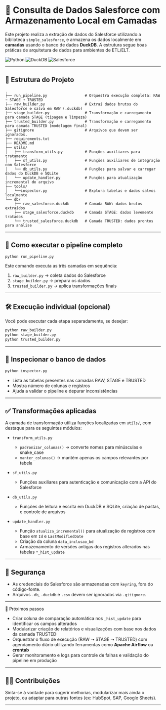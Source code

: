 # 🔄 Consulta de Dados Salesforce com Armazenamento Local em Camadas

Este projeto realiza a extração de dados do Salesforce utilizando a biblioteca `simple_salesforce`, e armazena os dados localmente em **camadas** usando o banco de dados **DuckDB**. A estrutura segue boas práticas de arquitetura de dados para ambientes de ETL/ELT.

![Python](https://img.shields.io/badge/Python-3.12%2B-blue)
![DuckDB](https://img.shields.io/badge/DuckDB-embedded-lightgrey)
![Salesforce](https://img.shields.io/badge/Salesforce-API--v59-00A1E0)

---

## 📁 Estrutura do Projeto

```
.
├── run_pipeline.py                 # Orquestra execução completa: RAW ➝ STAGE ➝ TRUSTED
├── raw_builder.py                  # Extrai dados brutos do Salesforce e salva em RAW (.duckdb)
├── stage_builder.py                # Transformação e carregamento para camada STAGE (tipagem e limpeza)
├── trusted_builder.py              # Transformação e carregamento para camada TRUSTED (modelagem final)
├── gitignore                       # Arquivos que devem ser ignorados.
├── requirements.txt
├── README.md
├── utils/
│   ├── transform_utils.py          # Funções auxiliares para tratamento
│   ├── sf_utils.py                 # Funções auxiliares de integração com Salesforce
│   └── db_utils.py                 # Funções para salvar e carregar dados do DuckDB e SQLite
│   └── update_handler.py           # Funções para atualização incremental do arquivo
├── tools/
│   └──inspector.py                 # Explora tabelas e dados salvos localmente
└── db/
    ├── raw_salesforce.duckdb       # Camada RAW: dados brutos extraídos
    ├── stage_salesforce.duckdb     # Camada STAGE: dados levemente tratados
    └── trusted_salesforce.duckdb   # Camada TRUSTED: dados prontos para análise

```

---

## 🚀 Como executar o pipeline completo

```bash
python run_pipeline.py
```

Este comando executa as três camadas em sequência:

1. `raw_builder.py` → coleta dados do Salesforce  
2. `stage_builder.py` → prepara os dados  
3. `trusted_builder.py` → aplica transformações finais

---

## 🛠️ Execução individual (opcional)

Você pode executar cada etapa separadamente, se desejar:

```bash
python raw_builder.py
python stage_builder.py
python trusted_builder.py
```

---

## 🔎 Inspecionar o banco de dados

```bash
python inspector.py
```

- Lista as tabelas presentes nas camadas RAW, STAGE e TRUSTED
- Mostra número de colunas e registros
- Ajuda a validar o pipeline e depurar inconsistências

---

## ✅ Transformações aplicadas

A camada de transformação utiliza funções localizadas em `utils/`, com destaque para os seguintes módulos:

- `transform_utils.py`  
  - `padronizar_colunas()` → converte nomes para minúsculas e snake_case
  - `manter_colunas()` → mantém apenas os campos relevantes por tabela

- `sf_utils.py`  
  - Funções auxiliares para autenticação e comunicação com a API do Salesforce

- `db_utils.py`  
  - Funções de leitura e escrita em DuckDB e SQLite, criação de pastas, e controle de arquivos

- `update_handler.py`  
  - Função `atualiza_incremental()` para atualização de registros com base em `Id` e `LastModifiedDate`
  - Criação da coluna `data_inclusao_bd`
  - Armazenamento de versões antigas dos registros alterados nas tabelas `*_hist_update`

---

## 🔐 Segurança

- As credenciais do Salesforce são armazenadas com `keyring`, fora do código-fonte.
- Arquivos `.db`, `.duckdb` e `.csv` devem ser ignorados via `.gitignore`.

---

📌 Próximos passos
- Criar coluna de comparação automática nos `_hist_update` para identificar os campos alterados
- Modularizar criação de relatórios e visualizações com base nos dados da camada TRUSTED
- Orquestrar o fluxo de execução (RAW ➝ STAGE ➝ TRUSTED) com agendamento diário utilizando ferramentas como **Apache Airflow** ou **crontab**
- Gerar monitoramento e logs para controle de falhas e validação do pipeline em produção

---

## 🙋‍♂️ Contribuições

Sinta-se à vontade para sugerir melhorias, modularizar mais ainda o projeto, ou adaptar para outras fontes (ex: HubSpot, SAP, Google Sheets).

---